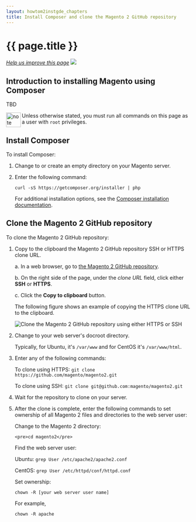```yaml
---
layout: howtom2instgde_chapters
title: Install Composer and clone the Magento 2 GitHub repository
---
```


<h1 id="instgde-prereq-compose-clone">{{ page.title }}</h1>

<p><a href="{{ site.githuburl }}install-gde/prereq/composer-clone.md" target="_blank"><em>Help us improve this page</em></a>&nbsp;<img src="{{ site.baseurl }}common/images/newWindow.gif"/></p>

<h2 id="instgde-prereq-compose-intro">Introduction to installing Magento using Composer</h2>

TBD

<div class="bs-callout bs-callout-info" id="info">
  <img src="{{ site.baseurl }}common/images/icon_note.png" alt="note" align="left" width="40" />
<span class="glyphicon-class">
  <p>Unless otherwise stated, you must run all commands on this page as a user with <code>root</code> privileges.</p></span>
</div>

<h2 id="instgde-prereq-compose-install">Install Composer</h2>

To install Composer:

1.	Change to or create an empty directory on your Magento server.

2.	Enter the following command:

	`curl -sS https://getcomposer.org/installer | php`
	
	For additional installation options, see the <a href="https://getcomposer.org/download/" target="_blank">Composer installation documentation</a>.

<h2 id="instgde-prereq-compose-clone">Clone the Magento 2 GitHub repository</h2>

To clone the Magento 2 GitHub repository:

1.	Copy to the clipboard the Magento 2 GitHub repository SSH or HTTPS clone URL.

	a.	In a web browser, go to <a href="https://github.com/magento/magento2" target="_blank">the Magento 2 GitHub repository</a>.
	
	b.	On the right side of the page, under the *clone URL* field, click either **SSH** or **HTTPS**.
	
	c.	Click the **Copy to clipboard** button.
	
	The following figure shows an example of copying the HTTPS clone URL to the clipboard.
	
	<p><img src="{{ site.baseurl }}common/images/install_mage2_clone-url1.png" alt="Clone the Magento 2 GitHub repository using either HTTPS or SSH"></p>
	
1.	Change to your web server's docroot directory.

	Typically, for Ubuntu, it's `/var/www` and for CentOS it's `/var/www/html`.

2.	Enter any of the following commands:

	To clone using HTTPS: `git clone https://github.com/magento/magento2.git`
	
	To clone using SSH: `git clone git@github.com:magento/magento2.git`
	
3.	Wait for the repository to clone on your server.

4.	After the clone is complete, enter the following commands to set ownership of all Magento 2 files and directories to the web server user:

	Change to the Magento 2 directory:
	
		<pre>cd magento2</pre>

	Find the web server user:
	
	Ubuntu: <code>grep User /etc/apache2/apache2.conf</code>
	
	CentOS: <code>grep User /etc/httpd/conf/httpd.conf</code>

	Set ownership:
	
	<code>chown -R [your web server user name]</code>
		
	For example,
		
	<code>chown -R apache</code>